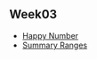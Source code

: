 ## Week03

 - [Happy Number](https://leetcode.com/problems/happy-number/description/?envType=study-plan-v2&envId=top-interview-150)
 - [Summary Ranges](https://leetcode.com/problems/summary-ranges/description/?envType=study-plan-v2&envId=top-interview-150)
